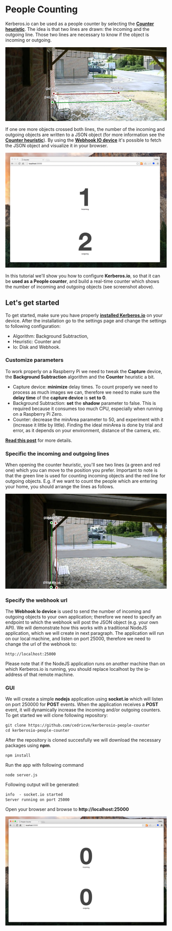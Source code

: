 # People Counting

Kerberos.io can be used as a people counter by selecting the [**Counter heuristic**](/machinery/heuristics/counter). The idea is that two lines are drawn: the incoming and the outgoing line. Those two lines are necessary to know if the object is incoming or outgoing. 

![People counting](4_people_counting.png)

If one ore more objects crossed both lines, the number of the incoming and outgoing objects are written to a JSON object (for more information see the [**Counter heuristic**](/machinery/heuristics/counter)). By using the [**Webhook IO device**](/machinery/Outputs/webhook) it's possible to fetch the JSON object and visualize it in your browser.

![GUI for people counting](4_people_counting_gui.png)

In this tutorial we'll show you how to configure **Kerberos.io**, so that it can be **used as a People counter**, and build a real-time counter which shows the number of incoming and outgoing objects (see screenshot above).

## Let's get started

To get started, make sure you have properly [**installed Kerberos.io**](/installation/KiOS) on your device. After the installation go to the settings page and change the settings to following configuration:

* Algorithm: Background Subtraction,
* Heuristic: Counter and
* Io: Disk and Webhook.

### Customize parameters

To work properly on a Raspberry Pi we need to tweak the **Capture** device, the **Background Subtraction** algorithm and the **Counter** heuristic a bit.

* Capture device: **minimize** delay times. To count properly we need to process as much images we can, therefore we need to make sure the **delay time** of the **capture device** is **set to 0**.
* Background Subtraction: **set** the **shadow** parameter to false. This is required because it consumes too much CPU, especially when running on a Raspberry Pi Zero.
* Counter: decrease the minArea parameter to 50, and experiment with it (increase it little by little). Finding the ideal minArea is done by trial and error, as it depends on your environment, distance of the camera, etc. 

[**Read this post**](https://kerberosio.zendesk.com/hc/en-us/articles/213586849-People-counter-not-working) for more details.


### Specific the incoming and outgoing lines

When opening the counter heuristic, you'll see two lines (a green and red one) which you can move to the position you prefer. Important to note is that the green line is used for counting incoming objects and the red line for outgoing objects. E.g. if we want to count the people which are entering your home, you should arrange the lines as follows.

![Lines for people counting](4_people_counting_lines.png)

### Specify the webhook url

The **Webhook Io device** is used to send the number of incoming and outgoing objects to your own application; therefore we need to specify an endpoint to which the webhook will post the JSON object (e.g. your own API). We will demonstrate how this works with a traditional NodeJS application, which we will create in next paragraph. The application will run on our local machine, and listen on port 25000, therefore we need to change the url of the webhook to: 

	http://localhost:25000

Please note that if the NodeJS application runs on another machine than on which Kerberos.io is running, you should replace localhost by the ip-address of that remote machine. 

### GUI

We will create a simple **nodejs** application using **socket.io** which will listen on port 250000 for **POST** events. When the application receives a **POST** event, it will dynamically increase the incoming and/or outgoing counters. To get started we will clone following repository:

	git clone https://github.com/cedricve/kerberosio-people-counter
	cd kerberosio-people-counter

After the repository is cloned succesfully we will download the necessary packages using **npm**.

	npm install

Run the app with following command

	node server.js

Following output will be generated:

	info  - socket.io started
	Server running on port 25000

Open your browser and browse to **http://localhost:25000**

![Hostname for people counting](4_people_counting_hostname.png)